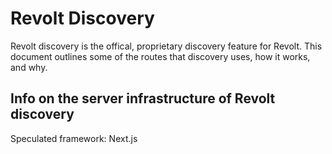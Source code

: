 # Revolt Discovery

Revolt discovery is the offical, proprietary discovery feature for Revolt. This document outlines some of the routes that discovery uses, how it works, and why.

## Info on the server infrastructure of Revolt discovery
Speculated framework: Next.js
